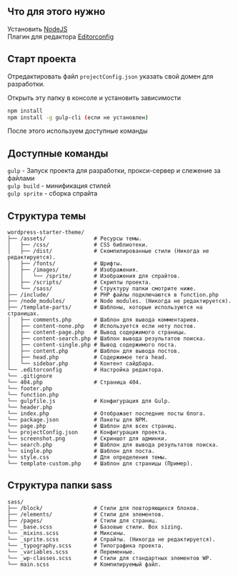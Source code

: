 ## Что для этого нужно

Установить [NodeJS](https://nodejs.org/en/)  
Плагин для редактора [Editorconfig](http://editorconfig.org)  

## Старт проекта

Отредактировать файл `projectConfig.json` указать свой домен для разработки.  

Открыть эту папку в консоле и установить зависимости  

```bash
npm install
npm install -g gulp-cli (если не установлен)
```

После этого используем доступные команды

## Доступные команды

`gulp` - Запуск проекта для разработки, прокси-сервер и слежение за файлами  
`gulp build` - минификация стилей  
`gulp sprite` - сборка спрайта  

## Структура темы

```
wordpress-starter-theme/
├── /assets/               # Ресурсы темы.
│   ├── /css/              # CSS библиотеки.
│   ├── /dist/             # Скомпилированные стили (Никогда не редактируется).
│   ├── /fonts/            # Шрифты.
│   ├── /images/           # Изображения.
│   │   └── /sprite/       # Изображения для спрайтов.
│   ├── /scripts/          # Скрипты проекта.
│   └── /sass/             # Структуру папки смотрите ниже.
├── /include/              # PHP файлы подключаются в function.php
├── /node_modules/         # Node modules. (Никогда не редактируется).
├── /template-parts/       # Шаблоны, которые используются на страницах.
│   ├── comments.php       # Шаблон для вывода комментариев.
│   ├── content-none.php   # Используется если нету постов.
│   ├── content-page.php   # Вывод содержимого страницы.
│   ├── content-search.php # Шаблон вывода результатов поиска.
│   ├── content-single.php # Вывод содержимого поста.
│   ├── content.php        # Шаблон для вывода постов.
│   ├── head.php           # Содержимое тега head.
│   └── sidebar.php        # Контент сайдбара.
└── .editorconfig          # Настройка редактора.
└── .gitignore
└── 404.php                # Страница 404.
└── footer.php
└── function.php
└── gulpfile.js            # Конфигурация для Gulp.
└── header.php
└── index.php              # Отображает последние посты блога.
└── package.json           # Пакеты для NPM.
└── page.php               # Шаблон для всех страниц.
└── projectConfig.json     # Конфигурация проекта.
└── screenshot.png         # Скриншот для админки.
└── search.php             # Шаблон для вывода результатов поиска.
└── single.php             # Шаблон для поста.
└── style.css              # Для определения темы.
└── template-custom.php    # Шаблон для страницы (Пример).
```

## Структура папки sass

```
sass/
├── /block/                # Стили для повторяющихся блоков.
├── /elements/             # Стили для элементов.
├── /pages/                # Стили для страниц.
└── _base.scss             # Базовые стили. Box sizing.
└── _mixins.scss           # Миксины.
└── _sprite.scss           # Спрайты. (Никогда не редактируется).
└── _typography.scss       # Типографика проекта.
└── _variables.scss        # Переменные.
└── _wp-classes.scss       # Стили для стандартных элементов WP.
└── main.scss              # Компилируемый файл.
```
